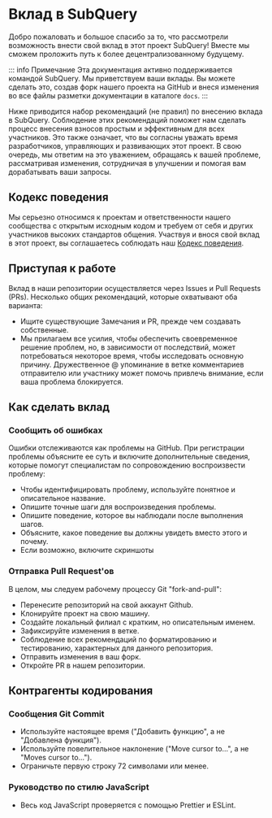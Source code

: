 # Вклад в SubQuery

Добро пожаловать и большое спасибо за то, что рассмотрели возможность внести свой вклад в этот проект SubQuery! Вместе мы сможем проложить путь к более децентрализованному будущему.

::: info Примечание Эта документация активно поддерживается командой SubQuery. Мы приветствуем ваши вклады. Вы можете сделать это, создав форк нашего проекта на GitHub и внеся изменения во все файлы разметки документации в каталоге `docs`. :::

Ниже приводится набор рекомендаций (не правил) по внесению вклада в SubQuery. Соблюдение этих рекомендаций поможет нам сделать процесс внесения взносов простым и эффективным для всех участников. Это также означает, что вы согласны уважать время разработчиков, управляющих и развивающих этот проект. В свою очередь, мы ответим на это уважением, обращаясь к вашей проблеме, рассматривая изменения, сотрудничая в улучшении и помогая вам дорабатывать ваши запросы.

## Кодекс поведения

Мы серьезно относимся к проектам и ответственности нашего сообщества с открытым исходным кодом и требуем от себя и других участников высоких стандартов общения. Участвуя и внося свой вклад в этот проект, вы соглашаетесь соблюдать наш [Кодекс поведения](https://github.com/subquery/subql/blob/main/CODE_OF_CONDUCT.md).

## Приступая к работе

Вклад в наши репозитории осуществляется через Issues и Pull Requests (PRs). Несколько общих рекомендаций, которые охватывают оба варианта:

* Ищите существующие Замечания и PR, прежде чем создавать собственные.
* Мы прилагаем все усилия, чтобы обеспечить своевременное решение проблем, но, в зависимости от последствий, может потребоваться некоторое время, чтобы исследовать основную причину. Дружественное @ упоминание в ветке комментариев отправителю или участнику может помочь привлечь внимание, если ваша проблема блокируется.

## Как сделать вклад

### Сообщить об ошибках

Ошибки отслеживаются как проблемы на GitHub. При регистрации проблемы объясните ее суть и включите дополнительные сведения, которые помогут специалистам по сопровождению воспроизвести проблему:

* Чтобы идентифицировать проблему, используйте понятное и описательное название.
* Опишите точные шаги для воспроизведения проблемы.
* Опишите поведение, которое вы наблюдали после выполнения шагов.
* Объясните, какое поведение вы должны увидеть вместо этого и почему.
* Если возможно, включите скриншоты

### Отправка Pull Request'ов

В целом, мы следуем рабочему процессу Git "fork-and-pull":

* Перенесите репозиторий на свой аккаунт Github.
* Клонируйте проект на свою машину.
* Создайте локальный филиал с кратким, но описательным именем.
* Зафиксируйте изменения в ветке.
* Соблюдение всех рекомендаций по форматированию и тестированию, характерных для данного репозитория.
* Отправить изменения в ваш форк.
* Откройте PR в нашем репозитории.

## Контрагенты кодирования

### Сообщения Git Commit

* Используйте настоящее время ("Добавить функцию", а не "Добавлена функция").
* Используйте повелительное наклонение ("Move cursor to...", а не "Moves cursor to...").
* Ограничьте первую строку 72 символами или менее.

### Руководство по стилю JavaScript

* Весь код JavaScript проверяется с помощью Prettier и ESLint.
